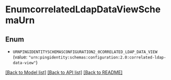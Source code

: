 # EnumcorrelatedLdapDataViewSchemaUrn

## Enum


* `URNPINGIDENTITYSCHEMASCONFIGURATION2_0CORRELATED_LDAP_DATA_VIEW` (value: `"urn:pingidentity:schemas:configuration:2.0:correlated-ldap-data-view"`)


[[Back to Model list]](../README.md#documentation-for-models) [[Back to API list]](../README.md#documentation-for-api-endpoints) [[Back to README]](../README.md)


